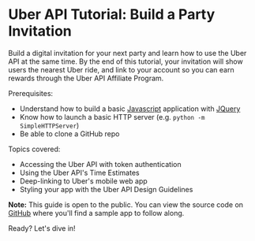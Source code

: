 # Uber API Tutorial: Build a Party Invitation

Build a digital invitation for your next party and learn how to use the Uber API at the same time. By the end of this tutorial, your invitation will show users the nearest Uber ride, and link to your account so you can earn rewards through the Uber API Affiliate Program.

Prerequisites:

- Understand how to build a basic [Javascript](http://www.thinkful.com/learn/javascript-best-practices-1/) application with [JQuery](http://www.thinkful.com/learn/intro-to-jquery)
- Know how to launch a basic HTTP server (e.g. `python -m SimpleHTTPServer`)
- Be able to clone a GitHub repo

Topics covered:

- Accessing the Uber API with token authentication
- Using the Uber API's Time Estimates
- Deep-linking to Uber's mobile web app
- Styling your app with the Uber API Design Guidelines

__Note:__ This guide is open to the public. You can view the source code on [GitHub](https://github.com/Thinkful/uber-api-guide) where you'll find a sample app to follow along.

Ready? Let's dive in!
